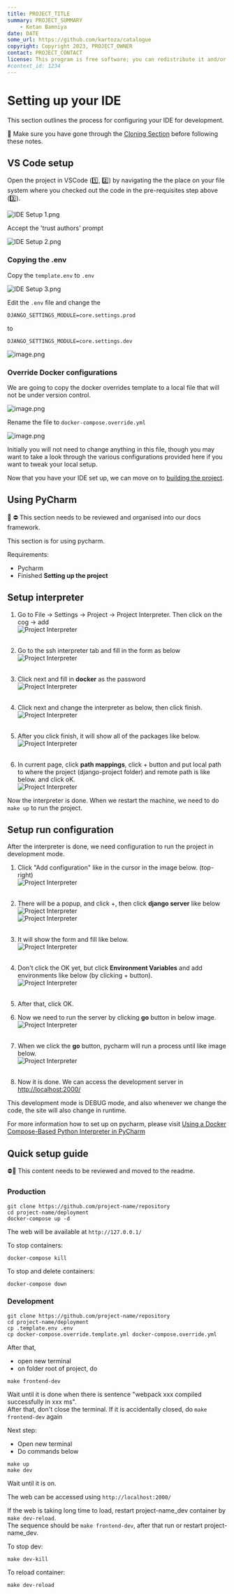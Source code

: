 ```yaml
---
title: PROJECT_TITLE
summary: PROJECT_SUMMARY
    - Ketan Bamniya
date: DATE
some_url: https://github.com/kartoza/catalogue
copyright: Copyright 2023, PROJECT_OWNER
contact: PROJECT_CONTACT
license: This program is free software; you can redistribute it and/or modify it under the terms of the GNU Affero General Public License as published by the Free Software Foundation; either version 3 of the License, or (at your option) any later version.
#context_id: 1234
---
```


# Setting up your IDE

This section outlines the process for configuring your IDE for development.

🚩 Make sure you have gone through the [Cloning Section](cloning.md) before following these notes.

## VS Code setup

Open the project in VSCode (1️⃣, 2️⃣) by navigating the the place on your file system where you checked out the code in the pre-requisites step above (3️⃣).

![IDE Setup 1.png](./img/ide-setup-1.png)

Accept the 'trust authors' prompt

![IDE Setup 2.png](./img/ide-setup-2.png)

### Copying the .env

Copy the `template.env` to `.env`

![IDE Setup 3.png](./img/ide-setup-3.png)

Edit the `.env` file and change the

```
DJANGO_SETTINGS_MODULE=core.settings.prod
```

to

```
DJANGO_SETTINGS_MODULE=core.settings.dev
```

![image.png](./img/ide-setup-4.png)

### Override Docker configurations

We are going to copy the docker overrides template to a local file that will not be under version control.

![image.png](./img/ide-setup-5.png)

Rename the file to `docker-compose.override.yml`

![image.png](./img/ide-setup-6.png)

Initially you will not need to change anything in this file, though you may want to take a look through the various configurations provided here if you want to tweak your local setup.

Now that you have your IDE set up, we can move on to [building the project](building.md).

## Using PyCharm

📒 ⛔️ This section needs to be reviewed and organised into our docs framework.

This section is for using pycharm.

Requirements:

- Pycharm
- Finished **Setting up the project**

## Setup interpreter

1. Go to File -> Settings -> Project -> Project Interpreter. Then click on the cog -> add
   <br>![Project Interpreter ](img/1.png "Project Interpreter")<br><br>

2. Go to the ssh interpreter tab and fill in the form as below
   <br>![Project Interpreter ](img/2.png "Project Interpreter")<br><br>

3. Click next and fill in **docker** as the password
   <br>![Project Interpreter ](img/3.png "Project Interpreter")<br><br>

4. Click next and change the interpreter as below, then click finish.
   <br>![Project Interpreter ](img/4.png "Project Interpreter")<br><br>

5. After you click finish, it will show all of the packages like below.
   <br>![Project Interpreter ](img/5.png "Project Interpreter")<br><br>

6. In current page, click **path mappings**, click + button and put local path to where the project (django-project folder) and remote path is like below. and click oK.
   <br>![Project Interpreter ](img/6.png "Project Interpreter")

Now the interpreter is done. When we restart the machine, we need to do `make up` to run the project.

## Setup run configuration

After the interpreter is done, we need configuration to run the project in development mode.

1. Click "Add configuration" like in the cursor in the image below. (top-right)
   <br>![Project Interpreter ](img/7.png "Project Interpreter")<br><br>

2. There will be a popup, and click +, then click **django server** like below
   <br>![Project Interpreter ](img/8.png "Project Interpreter")
   <br>![Project Interpreter ](img/9.png "Project Interpreter")<br><br>

3. It will show the form and fill like below.
   <br>![Project Interpreter ](img/10.png "Project Interpreter")<br><br>

4. Don't click the OK yet, but click **Environment Variables** and add environments like below (by clicking + button).
   <br>![Project Interpreter ](img/11.png "Project Interpreter")<br><br>

5. After that, click OK.

6. Now we need to run the server by clicking **go** button in below image.
   <br>![Project Interpreter ](img/12.png "Project Interpreter")<br><br>

7. When we click the **go** button, pycharm will run a process until like image below.
   <br>![Project Interpreter ](img/13.png "Project Interpreter")<br><br>

8. Now it is done. We can access the development server in [http://localhost:2000/](http://localhost:2000/)

This development mode is DEBUG mode, and also whenever we change the code, the site will also change in runtime.

For more information how to set up on pycharm, please visit [Using a Docker Compose-Based Python Interpreter in PyCharm](https://kartoza.com/en/blog/using-docker-compose-based-python-interpreter-in-)

## Quick setup guide

⛔️📒 This content needs to be reviewed and moved to the readme.

### Production

```
git clone https://github.com/project-name/repository
cd project-name/deployment
docker-compose up -d
```

The web will be available at `http://127.0.0.1/`

To stop containers:

```
docker-compose kill
```

To stop and delete containers:

```
docker-compose down
```

### Development

```
git clone https://github.com/project-name/repository
cd project-name/deployment
cp .template.env .env
cp docker-compose.override.template.yml docker-compose.override.yml
```

After that,

- open new terminal
- on folder root of project, do

```
make frontend-dev
```

Wait until it is done
when there is sentence "webpack xxx compiled successfully in xxx ms".<br>
After that, don't close the terminal.
If it is accidentally closed, do `make frontend-dev` again

Next step:
- Open new terminal
- Do commands below
```
make up
make dev
```

Wait until it is on.

The web can be accessed using `http://localhost:2000/`

If the web is taking long time to load, restart project-name_dev container by `make dev-reload`.<br>
The sequence should be `make frontend-dev`, after that run or restart project-name_dev. 

To stop dev:

```
make dev-kill
```

To reload container:

```
make dev-reload
```
